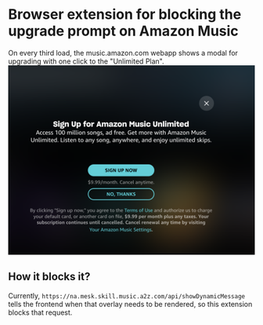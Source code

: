 # Browser extension for blocking the upgrade prompt on Amazon Music

On every third load, the music.amazon.com webapp shows
a modal for upgrading with one click to the "Unlimited Plan". 
![Amazon Music Upgrade Plan Modal](./amazon-music-upgrade-modal.png)


## How it blocks it?
Currently, `https://na.mesk.skill.music.a2z.com/api/showDynamicMessage`
tells the frontend when that overlay needs to
be rendered, so this extension blocks that request.